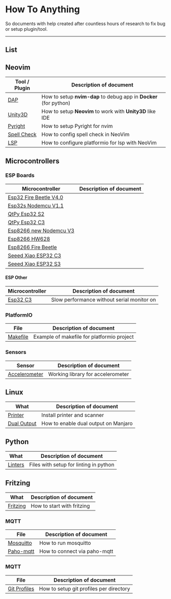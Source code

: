 # How To Anything

So documents with help created after countless hours of research to fix bug or
setup plugin/tool.

---

## List

## Neovim

| Tool / Plugin                                | Description of document                                           |
| -------------------------------------------- | ----------------------------------------------------------------- |
| [DAP](./neovim/dap/README.md)                | How to setup **nvim-dap** to debug app in **Docker** (for python) |
| [Unity3D](./neovim/unity3d/README.md)        | How to setup **Neovim** to work with **Unity3D** like IDE         |
| [Pyright](./neovim/lsp/pyright/README.md)    | How to setup Pyright for nvim                                     |
| [Spell Check](./neovim/spellcheck/README.md) | How to config spell check in NeoVim                               |
| [LSP](./neovim/lsp/platformio/README.md)     | How to configure platformio for lsp with NeoVim                   |

## Microcontrollers

### ESP Boards

| Microcontroller                                                                          | Description of document |
| ---------------------------------------------------------------------------------------- | ----------------------- |
| [Esp32 Fire Beetle V4.0](./microcontrollers/esp/boards/esp32_fire_beetle/README.md)      |                         |
| [Esp32s Nodemcu V1.1](./microcontrollers/esp/boards/esp32s_nodemcu_v1.1/README.md)       |                         |
| [QtPy Esp32 S2](./microcontrollers/esp/boards/qtpy_esp32_s2/README.md)                   |                         |
| [QtPy Esp32 C3](./microcontrollers/esp/boards/qtpy_esp32_c3/README.md)                   |                         |
| [Esp8266 new Nodemcu V3](./microcontrollers/esp/boards/esp8266_new_nodemcu_v3/README.md) |                         |
| [Esp8266 HW628](./microcontrollers/esp/boards/esp8266_hw628/README.md)                   |                         |
| [Esp8266 Fire Beetle](.//microcontrollers/esp/boards/esp8266_fire_beetle/README.md)      |                         |
| [Seeed Xiao ESP32 C3](./microcontrollers/esp/boards/seeed_xiao_esp32c3/README.md)        |                         |
| [Seeed Xiao ESP32 S3](./microcontrollers/esp/boards/seeed_xiao_esp32s3/README.md)        |                         |

#### ESP Other

| Microcontroller                                                | Description of document                    |
| -------------------------------------------------------------- | ------------------------------------------ |
| [Esp32 C3](./microcontrollers/esp/problems/esp32_c3/README.md) | Slow performance without serial monitor on |

### PlatformIO

| File                                                       | Description of document                    |
| ---------------------------------------------------------- | ------------------------------------------ |
| [Makefile](./microcontrollers/platformio/Makefile.example) | Example of makefile for platformio project |

### Sensors

| Sensor                                                                              | Description of document           |
| ----------------------------------------------------------------------------------- | --------------------------------- |
| [Accelerometer](./microcontrollers/sensors/accelerometers/keyes_MMA8452Q/README.md) | Working library for accelerometer |

## Linux

| What                                                 | Description of document              |
| ---------------------------------------------------- | ------------------------------------ |
| [Printer](./linux/manjaro/printer/README.md)         | Install printer and scanner          |
| [Dual Output](./linux/manjaro/dual_output/README.md) | How to enable dual output on Manjaro |

## Python

| What                                  | Description of document                |
| ------------------------------------- | -------------------------------------- |
| [Linters](./python/linters/README.md) | Files with setup for linting in python |

## Fritzing

| What                             | Description of document    |
| -------------------------------- | -------------------------- |
| [Fritzing](./fritzing/README.md) | How to start with fritzing |

### MQTT

| File                                           | Description of document      |
| ---------------------------------------------- | ---------------------------- |
| [Mosquitto](./mqtt/mosquitto/README.md)        | How to run mosquitto         |
| [Paho-mqtt](./mqtt/python/paho-mqtt/README.md) | How to connect via paho-mqtt |

### MQTT

| File                                     | Description of document                 |
| ---------------------------------------- | --------------------------------------- |
| [Git Profiles](./git/profiles/README.md) | How to setup git profiles per directory |
